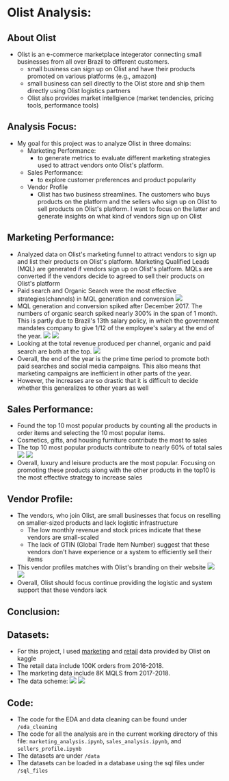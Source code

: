 
# Olist Analysis:

## About Olist
- Olist is an e-commerce marketplace integerator connecting small businesses from all over Brazil to different customers.
    - small business can sign up on Olist and have their products promoted on various platforms (e.g., amazon) 
    - small business can sell directly to the Olist store and ship them directly using Olist logistics partners
    - Olist also provides market intellgience (market tendencies, pricing tools, performance tools)

## Analysis Focus:
- My goal for this project was to analyze Olist in three domains:
    - Marketing Performance:
        - to generate metrics to evaluate different marketing strategies used to attract vendors onto Olist's platform. 
    - Sales Performance:
        - to explore customer preferences and product popularity
    - Vendor Profile
        - Olist has two business streamlines. The customers who buys products on the platform and the sellers who sign up on Olist to sell products on Olist's platform. I want to focus on the latter and generate insights on what kind of vendors sign up on Olist

## Marketing Performance:
- Analyzed data on Olist's marketing funnel to attract vendors to sign up and list their products on Olist's platform. Marketing Qualified Leads (MQL) are generated if vendors sign up on Olist's platform. MQLs are converted if the vendors decide to agreed to sell their products on Olist's platform
- Paid search and Organic Search were the most effective strategies(channels) in MQL generation and conversion
![](figures/mql_gen_con_barchart.png)
- MQL generation and conversion spiked after December 2017. The numbers of organic search spiked nearly 300% in the span of 1 month. This is partly due to Brazil's 13th salary policy, in which the government mandates company to give 1/12 of the employee's salary at the end of the year. 
![](figures/mql_gen_time_per_channel.png)
![](figures/mql_con_time_per_channel.png)
- Looking at the total revenue produced per channel, organic and paid search are both at the top. 
![](figures/revenue_per_channel.png)
- Overall, the end of the year is the prime time period to promote both paid searches and social media campaigns. This also means that marketing campaigns are inefficient in other parts of the year.
- However, the increases are so drastic that it is difficult to decide whether this generalizes to other years as well
 
## Sales Performance:
- Found the top 10 most popular products by counting all the products in order items and selecting the 10 most popular items.
- Cosmetics, gifts, and housing furniture contribute the most to sales
- The top 10 most popular products contribute to nearly 60% of total sales
![](figures/average_price_top10_products.png)
![](figures/total_sales_perc_top10_products.png)
- Overall, luxury and leisure products are the most popular. Focusing on promoting these products along with the other products in the top10 is the most effective strategy to increase sales

## Vendor Profile:
- The vendors, who join Olist, are small businesses that focus on reselling on smaller-sized products and lack logistic infrastructure
    - The low monthly revenue and stock prices indicate that these vendors are small-scaled
    - The lack of GTIN (Global Trade Item Number) suggest that these vendors don't have experience or a system to efficiently sell their items
- This vendor profiles matches with Olist's branding on their website
![](figures/combined_seller_profile.png)
![](figures/business_segment.png)
- Overall, Olist should focus continue providing the logistic and system support that these vendors lack

## Conclusion:


## Datasets:
- For this project, I used [marketing](https://www.kaggle.com/datasets/olistbr/marketing-funnel-olist) and [retail](https://www.kaggle.com/datasets/olistbr/brazilian-ecommerce) data provided by Olist on kaggle
- The retail data include 100K orders from 2016-2018. 
- The marketing data include 8K MQLS from 2017-2018.
- The data scheme:
![](figures/schema1.png)
![](figures/schema2.png)

## Code:
- The code for the EDA and data cleaning can be found under `/eda_cleaning`
- The code for all the analysis are in the current working directory of this file: `marketing_analysis.ipynb`, `sales_analysis.ipynb`, and `sellers_profile.ipynb`
- The datasets are under `/data`
- The datasets can be loaded in a database using the sql files under `/sql_files`
